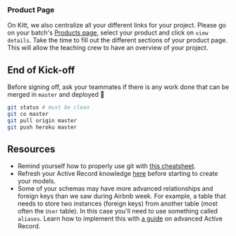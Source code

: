 ### Product Page
On Kitt, we also centralize all your different links for your project. Please go on your batch's [Products page](https://kitt.lewagon.com/camps/<user.batch_slug>/products), select your product and click on `view details`. Take the time to fill out the different sections of your product page. This will allow the teaching crew to have an overview of your project.


## End of Kick-off
Before signing off, ask your teammates if there is any work done that can be merged in `master` and deployed 🚀

```zsh
git status # must be clean
git co master
git pull origin master
git push heroku master
```

## Resources

- Remind yourself how to properly use git with [this cheatsheet](https://kitt.lewagon.com/knowledge/cheatsheets/git_advanced).
- Refresh your Active Record knowledge [here](https://kitt.lewagon.com/knowledge/cheatsheets/activerecord) before starting to create your models.
- Some of your schemas may have more advanced relationships and foreign keys than we saw during Airbnb week. For example, a table that needs to store two instances (foreign keys) from another table (most often the `User` table). In this case you'll need to use something called `aliases`. Learn how to implement this with [a guide](https://kitt.lewagon.com/knowledge/cheatsheets/activerecord_advanced) on advanced Active Record.
